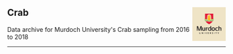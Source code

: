 ## Crab   <img src="https://github.com/AquaticEcoDynamics/Peel_ARC/blob/master/Images/Logos/murdoch.png" width="77.5" height="77.5" align="right">

Data archive for Murdoch University's Crab sampling from 2016 to 2018

---


















